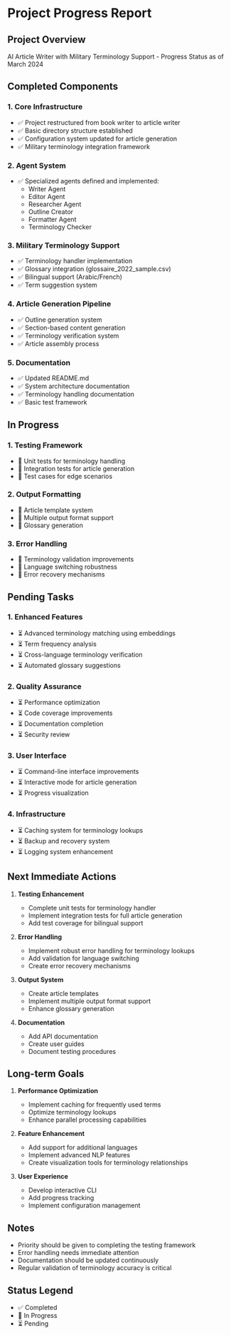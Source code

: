 # Project Progress Report

## Project Overview
AI Article Writer with Military Terminology Support - Progress Status as of March 2024

## Completed Components

### 1. Core Infrastructure
- ✅ Project restructured from book writer to article writer
- ✅ Basic directory structure established
- ✅ Configuration system updated for article generation
- ✅ Military terminology integration framework

### 2. Agent System
- ✅ Specialized agents defined and implemented:
  - Writer Agent
  - Editor Agent
  - Researcher Agent
  - Outline Creator
  - Formatter Agent
  - Terminology Checker

### 3. Military Terminology Support
- ✅ Terminology handler implementation
- ✅ Glossary integration (glossaire_2022_sample.csv)
- ✅ Bilingual support (Arabic/French)
- ✅ Term suggestion system

### 4. Article Generation Pipeline
- ✅ Outline generation system
- ✅ Section-based content generation
- ✅ Terminology verification system
- ✅ Article assembly process

### 5. Documentation
- ✅ Updated README.md
- ✅ System architecture documentation
- ✅ Terminology handling documentation
- ✅ Basic test framework

## In Progress

### 1. Testing Framework
- 🔄 Unit tests for terminology handling
- 🔄 Integration tests for article generation
- 🔄 Test cases for edge scenarios

### 2. Output Formatting
- 🔄 Article template system
- 🔄 Multiple output format support
- 🔄 Glossary generation

### 3. Error Handling
- 🔄 Terminology validation improvements
- 🔄 Language switching robustness
- 🔄 Error recovery mechanisms

## Pending Tasks

### 1. Enhanced Features
- ⏳ Advanced terminology matching using embeddings
- ⏳ Term frequency analysis
- ⏳ Cross-language terminology verification
- ⏳ Automated glossary suggestions

### 2. Quality Assurance
- ⏳ Performance optimization
- ⏳ Code coverage improvements
- ⏳ Documentation completion
- ⏳ Security review

### 3. User Interface
- ⏳ Command-line interface improvements
- ⏳ Interactive mode for article generation
- ⏳ Progress visualization

### 4. Infrastructure
- ⏳ Caching system for terminology lookups
- ⏳ Backup and recovery system
- ⏳ Logging system enhancement

## Next Immediate Actions

1. **Testing Enhancement**
   - Complete unit tests for terminology handler
   - Implement integration tests for full article generation
   - Add test coverage for bilingual support

2. **Error Handling**
   - Implement robust error handling for terminology lookups
   - Add validation for language switching
   - Create error recovery mechanisms

3. **Output System**
   - Create article templates
   - Implement multiple output format support
   - Enhance glossary generation

4. **Documentation**
   - Add API documentation
   - Create user guides
   - Document testing procedures

## Long-term Goals

1. **Performance Optimization**
   - Implement caching for frequently used terms
   - Optimize terminology lookups
   - Enhance parallel processing capabilities

2. **Feature Enhancement**
   - Add support for additional languages
   - Implement advanced NLP features
   - Create visualization tools for terminology relationships

3. **User Experience**
   - Develop interactive CLI
   - Add progress tracking
   - Implement configuration management

## Notes

- Priority should be given to completing the testing framework
- Error handling needs immediate attention
- Documentation should be updated continuously
- Regular validation of terminology accuracy is critical

## Status Legend
- ✅ Completed
- 🔄 In Progress
- ⏳ Pending